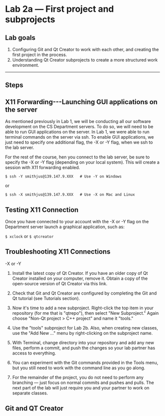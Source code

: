 # Lab 2a — First project and subprojects

## Lab goals
1. Configuring Git and Qt Creator to work with each other, and creating the first project in the process.
2. Understanding Qt Creator subprojects to create a more structured work environment.

--------------------------------

## Steps

## X11 Forwarding---Launching GUI applications on the server

As mentioned previously in Lab 1, we will be conducting all our software development on the CS Department servers. To do so, we will need to be able to run GUI applications on the server. In Lab 1, we were able to run terminal commands on the server via ssh. To enable GUI applications, we just need to specify one additional flag, the -X or -Y flag, when we ssh to the lab server.

For the rest of the course, hen you connect to the lab server, be sure to specify the -X or -Y flag (depending on your local system). This will create a session with X11 forwarding enabled.

```
$ ssh -Y smithjus@139.147.9.XXX   # Use -Y on Windows
```
or
```
$ ssh -X smithjus@139.147.9.XXX   # Use -X on Mac and Linux
```


## Testing X11 Connection
Once you have connected to your account with the -X or -Y flag on the Department server launch a graphical application, such as:

```$ xclock```
or
```$ qtcreator```



## Troubleshooting X11 Connections
-X or -Y 

1. Install the latest copy of Qt Creator.
If you have an older copy of Qt Creator installed on your computer, remove it. Obtain a copy of the open-source version of Qt Creator via this link.


2. Check that Git and Qt Creator are configured by completing the Git and Qt tutorial (see Tutorials section).


3. Now it's time to add a new subproject. Right-click the top item in your repository (for me that is "qtrepo"), then select "New Subproject." Again choose "Non-Qt project > C++ project" and name it "tools."


4. Use the "tools" subproject for Lab 2b. Also, when creating new classes, use the "Add New ..." menu by right-clicking on the subproject name.

5. With Terminal, change directory into your repository and add any new files, perform a commit, and push the changes so your lab partner has access to everything.

6. You can experiment with the Git commands provided in the Tools menu, but you still need to work with the command line as you go along.

7. For the remainder of the project, you do not need to perform any branching — just focus on normal commits and pushes and pulls. The next part of the lab will just require you and your partner to work on separate classes.

## Git and QT Creator
